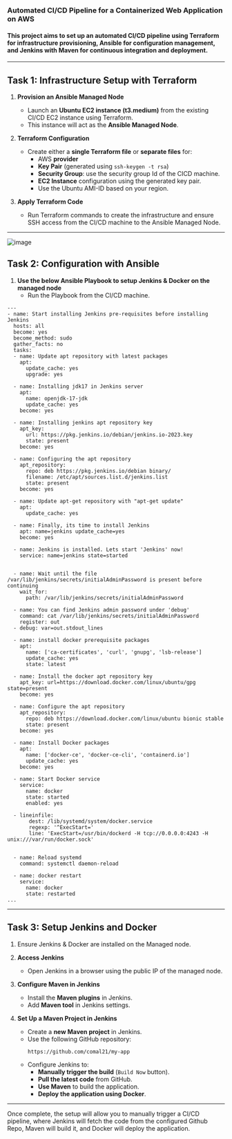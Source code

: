 ### **Automated CI/CD Pipeline for a Containerized Web Application on AWS**  

#### This project aims to set up an automated CI/CD pipeline using **Terraform** for infrastructure provisioning, **Ansible** for configuration management, and **Jenkins with Maven** for continuous integration and deployment.  
---

## **Task 1: Infrastructure Setup with Terraform**  

1. **Provision an Ansible Managed Node**  
   - Launch an **Ubuntu EC2 instance (t3.medium)** from the existing CI/CD EC2 instance using Terraform.  
   - This instance will act as the **Ansible Managed Node**.  

2. **Terraform Configuration**  
   - Create either a **single Terraform file** or **separate files** for:  
     - AWS **provider**  
     - **Key Pair** (generated using `ssh-keygen -t rsa`)  
     - **Security Group**: use the security group Id of the CICD machine. 
     - **EC2 Instance** configuration using the generated key pair.
     - Use the Ubuntu AMI-ID based on your region.

3. **Apply Terraform Code**  
   - Run Terraform commands to create the infrastructure and ensure SSH access from the CI/CD machine to the Ansible Managed Node.  

---
![image](https://github.com/user-attachments/assets/d788c659-5f4d-4573-929e-23c1f637a0cf)

## **Task 2: Configuration with Ansible**  

1. **Use the below Ansible Playbook to setup Jenkins & Docker on the managed node**  
   - Run the Playbook from the CI/CD machine.
```
---
- name: Start installing Jenkins pre-requisites before installing Jenkins
  hosts: all
  become: yes
  become_method: sudo
  gather_facts: no
  tasks:
  - name: Update apt repository with latest packages
    apt:
      update_cache: yes
      upgrade: yes
 
  - name: Installing jdk17 in Jenkins server
    apt:
      name: openjdk-17-jdk
      update_cache: yes
    become: yes
 
  - name: Installing jenkins apt repository key
    apt_key:
      url: https://pkg.jenkins.io/debian/jenkins.io-2023.key
      state: present
    become: yes
 
  - name: Configuring the apt repository
    apt_repository:
      repo: deb https://pkg.jenkins.io/debian binary/
      filename: /etc/apt/sources.list.d/jenkins.list
      state: present
    become: yes
 
  - name: Update apt-get repository with "apt-get update"
    apt:
      update_cache: yes

  - name: Finally, its time to install Jenkins
    apt: name=jenkins update_cache=yes
    become: yes
 
  - name: Jenkins is installed. Lets start 'Jenkins' now!
    service: name=jenkins state=started
 
 
  - name: Wait until the file /var/lib/jenkins/secrets/initialAdminPassword is present before continuing
    wait_for:
      path: /var/lib/jenkins/secrets/initialAdminPassword

  - name: You can find Jenkins admin password under 'debug'
    command: cat /var/lib/jenkins/secrets/initialAdminPassword
    register: out
  - debug: var=out.stdout_lines

  - name: install docker prerequisite packages
    apt:
      name: ['ca-certificates', 'curl', 'gnupg', 'lsb-release']
      update_cache: yes
      state: latest

  - name: Install the docker apt repository key
    apt_key: url=https://download.docker.com/linux/ubuntu/gpg state=present
    become: yes
 
  - name: Configure the apt repository
    apt_repository:
      repo: deb https://download.docker.com/linux/ubuntu bionic stable
      state: present
    become: yes
 
  - name: Install Docker packages
    apt:
      name: ['docker-ce', 'docker-ce-cli', 'containerd.io']
      update_cache: yes
    become: yes
 
  - name: Start Docker service
    service:
      name: docker
      state: started
      enabled: yes
 
  - lineinfile:
       dest: /lib/systemd/system/docker.service
       regexp: '^ExecStart='
       line: 'ExecStart=/usr/bin/dockerd -H tcp://0.0.0.0:4243 -H unix:///var/run/docker.sock'
 
 
  - name: Reload systemd
    command: systemctl daemon-reload
 
  - name: docker restart
    service:
      name: docker
      state: restarted
...
 ```
---

## **Task 3: Setup Jenkins and Docker**  
1. Ensure Jenkins & Docker are installed on the Managed node.
2. **Access Jenkins**  
   - Open Jenkins in a browser using the public IP of the managed node.  

3. **Configure Maven in Jenkins**  
   - Install the **Maven plugins** in Jenkins.  
   - Add **Maven tool** in Jenkins settings.  

4. **Set Up a Maven Project in Jenkins**  
   - Create a **new Maven project** in Jenkins.  
   - Use the following GitHub repository:  
     ```
     https://github.com/comal21/my-app
     ```  
   - Configure Jenkins to:  
     - **Manually trigger the build** (`Build Now` button).  
     - **Pull the latest code** from GitHub.  
     - **Use Maven** to build the application.  
     - **Deploy the application using Docker**.  
---

Once complete, the setup will allow you to manually trigger a CI/CD pipeline, where Jenkins will fetch the code from the configured Github Repo, Maven will build it, and Docker will deploy the application.

